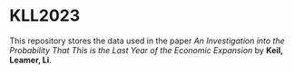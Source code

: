 # KLL2023
This repository stores the data used in the paper *An Investigation into the Probability That This is the Last Year of the Economic Expansion* by **Keil, Leamer, Li**. 
